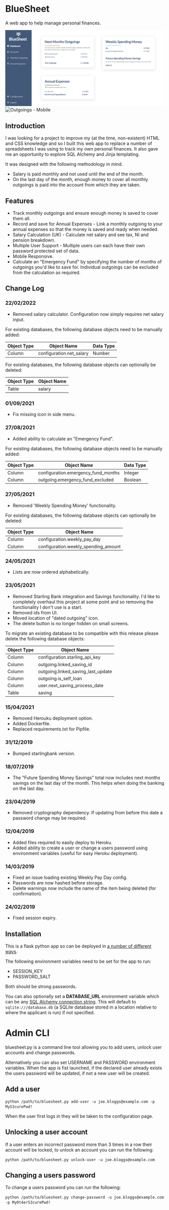 # BlueSheet

A web app to help manage personal finances.

![Dashboard - Desktop](docs/dashboard-desktop.png)
![Outgoings - Mobile](docs/outgoings-mobile.png)

## Introduction

I was looking for a project to improve my (at the time, non-existent) HTML and CSS knowledge and so I built this web app to replace a number of spreadsheets I was using to track my own personal finances. It also gave me an opportunity to explore SQL Alchemy and Jinja templating.

It was designed with the following methodology in mind.

- Salary is paid monthly and not used until the end of the month.
- On the last day of the month, enough money to cover all monthly outgoings is paid into the account from which they are taken.

## Features

- Track monthly outgoings and ensure enough money is saved to cover them all.
- Record and save for Annual Expenses - Link a monthly outgoing to your annual expenses so that the money is saved and ready when needed.
- Salary Calculation (UK) - Calculate net salary and see tax, NI and pension breakdown.
- Multiple User Support - Multiple users can each have their own password protected set of data.
- Mobile Responsive.
- Calculate an "Emergency Fund" by specifying the number of months of outgoings you'd like to save for. Individual outgoings can be excluded from the calculation as required.

## Change Log

### 22/02/2022

- Removed salary calculator. Configuration now simply requires net salary input.

For existing databases, the following database objects need to be manually added:

| Object Type | Object Name              | Data Type |
| ----------- | ------------------------ | --------- |
| Column      | configuration.net_salary | Number    |

For existing databases, the following database objects can optionally be deleted:

| Object Type | Object Name |
| ----------- | ----------- |
| Table       | salary      |

### 01/09/2021

- Fix missing icon in side menu.

### 27/08/2021

- Added ability to calculate an "Emergency Fund".

For existing databases, the following database objects need to be manually added:

| Object Type | Object Name                         | Data Type |
| ----------- | ----------------------------------- | --------- |
| Column      | configuration.emergency_fund_months | Integer   |
| Column      | outgoing.emergency_fund_excluded    | Boolean   |

### 27/05/2021

- Removed 'Weekly Spending Money' functionality.

For existing databases, the following database objects can optionally be deleted:

| Object Type | Object Name                          |
| ----------- | ------------------------------------ |
| Column      | configuration.weekly_pay_day         |
| Column      | configuration.weekly_spending_amount |

### 24/05/2021

- Lists are now ordered alphabetically.

### 23/05/2021

- Removed Starling Bank integration and Savings functionality. I'd like to completely overhaul this project at some point and so removing the functionality I don't use is a start.
- Removed ids from UI.
- Moved location of "dated outgoing" icon.
- The delete button is no longer hidden on small screens.

To migrate an existing database to be compatible with this release please delete the following database objects:

| Object Type | Object Name                        |
| ----------- | ---------------------------------- |
| Column      | configuration.starling_api_key     |
| Column      | outgoing.linked_saving_id          |
| Column      | outgoing.linked_saving_last_update |
| Column      | outgoing.is_self_loan              |
| Column      | user.next_saving_process_date      |
| Table       | saving                             |

### 15/04/2021

- Removed Herouku deployment option.
- Added Dockerfile.
- Replaced requirements.txt for Pipfile.

### 31/12/2019

- Bumped starlingbank version.

### 18/07/2019

- The "Future Spending Money Savings" total now includes next months savings on the last day of the month. This helps when doing the banking on the last day.

### 23/04/2019

- Removed cryptography dependency. If updating from before this date a password change may be required.

### 12/04/2019

- Added files required to easily deploy to Heroku.
- Added ability to create a user or change a users password using environment variables (useful for easy Heroku deployment).

### 14/03/2019

- Fixed an issue loading existing Weekly Pay Day config.
- Passwords are now hashed before storage.
- Delete warnings now include the name of the item being deleted (for confirmation).

### 24/02/2019

- Fixed session expiry.

## Installation

This is a flask python app so can be deployed in [a number of different ways](http://flask.pocoo.org/docs/1.0/deploying/).

The following environment variables need to be set for the app to run:

- SESSION_KEY
- PASSWORD_SALT

Both should be strong passwords.

You can also optionally set a **DATABASE_URL** environment variable which can be any [SQL Alchemy connection string](https://docs.sqlalchemy.org/en/13/core/engines.html). This will default to `sqlite:///database.db` (a SQLite database stored in a location relative to where the applicant is run) if not specified.

# Admin CLI

bluesheet.py is a command line tool allowing you to add users, unlock user accounts and change passwords.

Alternatively you can also set USERNAME and PASSWORD environment variables. When the app is fist launched, if the declared user already exists the users password will be updated, if not a new user will be created.

## Add a user

```shell
python /path/to/bluesheet.py add-user -u joe.bloggs@example.com -p MyS3curePwd!
```

When the user first logs in they will be taken to the configuration page.

## Unlocking a user account

If a user enters an incorrect password more than 3 times in a row their account will be locked, to unlock an account you can run the following:

```shell
python /path/to/bluesheet.py unlock-user -u joe.bloggs@example.com
```

## Changing a users password

To change a users password you can run the following:

```shell
python /path/to/bluesheet.py change-password -u joe.bloggs@example.com -p My0t4erS3curePwd!
```

